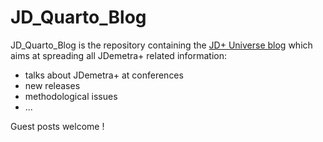 # JD_Quarto_Blog

JD_Quarto_Blog is the repository containing the [JD+ Universe blog](https://jdemetra-universe-blog.netlify.app/) which aims at spreading all JDemetra+ related information: 

- talks about JDemetra+ at conferences
- new releases 
- methodological issues
- ...

Guest posts welcome !

